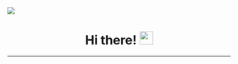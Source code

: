 <img src="https://raw.githubusercontent.com/PedruxMendoza/PedruxMendoza/master/Banner.gif">

<h1 align='center'> Hi there!  <img src="https://raw.githubusercontent.com/MartinHeinz/MartinHeinz/master/wave.gif" width="30px"> </h1>

 ---

<!--
**PedruxMendoza/PedruxMendoza** is a ✨ _special_ ✨ repository because its `README.md` (this file) appears on your GitHub profile.

Here are some ideas to get you started:

- 🔭 I’m currently working on ...
- 🌱 I’m currently learning ...
- 👯 I’m looking to collaborate on ...
- 🤔 I’m looking for help with ...
- 💬 Ask me about ...
- 📫 How to reach me: ...
- 😄 Pronouns: ...
- ⚡ Fun fact: ...
-->
